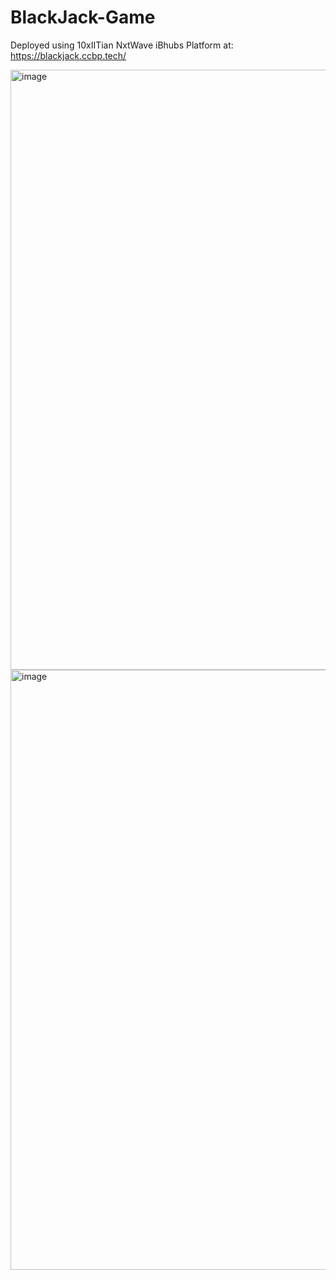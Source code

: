 # BlackJack-Game

Deployed using 10xIITian NxtWave iBhubs Platform at: https://blackjack.ccbp.tech/

<img width="960" alt="image" src="https://user-images.githubusercontent.com/107251489/189455819-fa503c6a-f65d-4662-b6bb-9ec4b6fdbef0.png">
<img width="960" alt="image" src="https://user-images.githubusercontent.com/107251489/189455901-89851174-576b-426c-9d4e-3cd729a03bbc.png">



